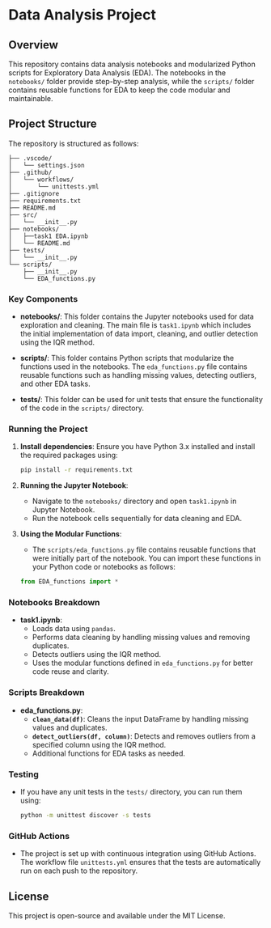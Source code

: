 # Data Analysis Project

## Overview
This repository contains data analysis notebooks and modularized Python scripts for Exploratory Data Analysis (EDA). The notebooks in the `notebooks/` folder provide step-by-step analysis, while the `scripts/` folder contains reusable functions for EDA to keep the code modular and maintainable.

## Project Structure
The repository is structured as follows:

```
├── .vscode/
│   └── settings.json
├── .github/
│   └── workflows/
│       └── unittests.yml
├── .gitignore
├── requirements.txt
├── README.md
├── src/
│   └── __init__.py
├── notebooks/
│   ├──task1 EDA.ipynb
│   └── README.md
├── tests/
│   └── __init__.py
└── scripts/
    ├── __init__.py
    └── EDA_functions.py
```
### Key Components

- **notebooks/**: This folder contains the Jupyter notebooks used for data exploration and cleaning. The main file is `task1.ipynb` which includes the initial implementation of data import, cleaning, and outlier detection using the IQR method.
  
- **scripts/**: This folder contains Python scripts that modularize the functions used in the notebooks. The `eda_functions.py` file contains reusable functions such as handling missing values, detecting outliers, and other EDA tasks.

- **tests/**: This folder can be used for unit tests that ensure the functionality of the code in the `scripts/` directory.

### Running the Project

1. **Install dependencies**: Ensure you have Python 3.x installed and install the required packages using:

    ```bash
    pip install -r requirements.txt
    ```

2. **Running the Jupyter Notebook**:
    - Navigate to the `notebooks/` directory and open `task1.ipynb` in Jupyter Notebook.
    - Run the notebook cells sequentially for data cleaning and EDA.

3. **Using the Modular Functions**:
    - The `scripts/eda_functions.py` file contains reusable functions that were initially part of the notebook. You can import these functions in your Python code or notebooks as follows:
    ```python
    from EDA_functions import *
    ```

### Notebooks Breakdown
- **task1.ipynb**:
  - Loads data using `pandas`.
  - Performs data cleaning by handling missing values and removing duplicates.
  - Detects outliers using the IQR method.
  - Uses the modular functions defined in `eda_functions.py` for better code reuse and clarity.

### Scripts Breakdown
- **eda_functions.py**:
  - **`clean_data(df)`**: Cleans the input DataFrame by handling missing values and duplicates.
  - **`detect_outliers(df, column)`**: Detects and removes outliers from a specified column using the IQR method.
  - Additional functions for EDA tasks as needed.

### Testing
- If you have any unit tests in the `tests/` directory, you can run them using:
    ```bash
    python -m unittest discover -s tests
    ```

### GitHub Actions
- The project is set up with continuous integration using GitHub Actions. The workflow file `unittests.yml` ensures that the tests are automatically run on each push to the repository.

## License
This project is open-source and available under the MIT License.
